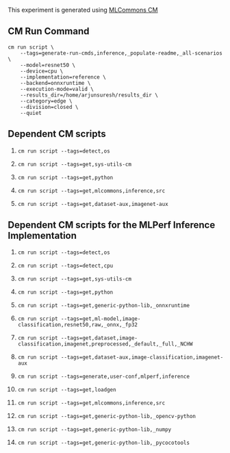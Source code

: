 This experiment is generated using [MLCommons CM](https://github.com/mlcommons/ck)
## CM Run Command
```
cm run script \
	--tags=generate-run-cmds,inference,_populate-readme,_all-scenarios \
	--model=resnet50 \
	--device=cpu \
	--implementation=reference \
	--backend=onnxruntime \
	--execution-mode=valid \
	--results_dir=/home/arjunsuresh/results_dir \
	--category=edge \
	--division=closed \
	--quiet
```
## Dependent CM scripts 


1.  `cm run script --tags=detect,os`


2.  `cm run script --tags=get,sys-utils-cm`


3.  `cm run script --tags=get,python`


4.  `cm run script --tags=get,mlcommons,inference,src`


5.  `cm run script --tags=get,dataset-aux,imagenet-aux`

## Dependent CM scripts for the MLPerf Inference Implementation


1. `cm run script --tags=detect,os`


2. `cm run script --tags=detect,cpu`


3. `cm run script --tags=get,sys-utils-cm`


4. `cm run script --tags=get,python`


5. `cm run script --tags=get,generic-python-lib,_onnxruntime`


6. `cm run script --tags=get,ml-model,image-classification,resnet50,raw,_onnx,_fp32`


7. `cm run script --tags=get,dataset,image-classification,imagenet,preprocessed,_default,_full,_NCHW`


8. `cm run script --tags=get,dataset-aux,image-classification,imagenet-aux`


9. `cm run script --tags=generate,user-conf,mlperf,inference`


10. `cm run script --tags=get,loadgen`


11. `cm run script --tags=get,mlcommons,inference,src`


12. `cm run script --tags=get,generic-python-lib,_opencv-python`


13. `cm run script --tags=get,generic-python-lib,_numpy`


14. `cm run script --tags=get,generic-python-lib,_pycocotools`

